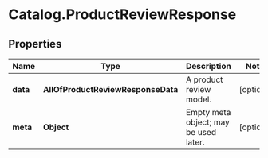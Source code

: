 # Catalog.ProductReviewResponse

## Properties
Name | Type | Description | Notes
------------ | ------------- | ------------- | -------------
**data** | **AllOfProductReviewResponseData** | A product review model.  | [optional] 
**meta** | **Object** | Empty meta object; may be used later. | [optional] 
